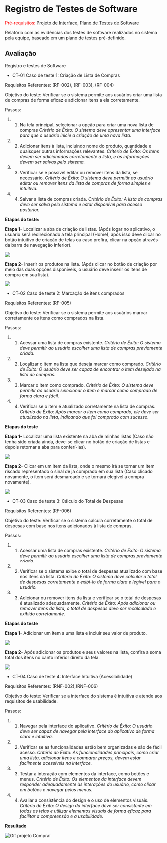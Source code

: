# Registro de Testes de Software

<span style="color:red">Pré-requisitos: <a href="3-Projeto de Interface.md"> Projeto de Interface</a></span>, <a href="8-Plano de Testes de Software.md"> Plano de Testes de Software</a>

Relatório com as evidências dos testes de software realizados no sistema pela equipe, baseado em um plano de testes pré-definido.

## Avaliação

Registro e testes de Software

*   CT-01 Caso de teste 1: Criação de Lista de Compras

Requisitos Referentes: (RF-002), (RF-003), (RF-004)

Objetivo do teste: Verificar se o sistema permite aos usuários criar uma lista de compras de forma eficaz e adicionar itens a ela corretamente.

Passos:

1) 1. Na tela principal, selecionar a opção para criar uma nova lista de compras
*Critério de Êxito: O sistema deve apresentar uma interface para que o usuário inicie a criação de uma nova lista.*

2) 2. Adicionar itens à lista, incluindo nome do produto, quantidade e quaisquer outras informações relevantes.
*Critério de Êxito: Os itens devem ser adicionados corretamente à lista, e as informações devem ser salvas pelo sistema.*

3) 3. Verificar se é possível editar ou remover itens da lista, se necessário.
*Critério de Êxito: O sistema deve permitir ao usuário editar ou remover itens da lista de compras de forma simples e intuitiva.*

4) 4. Salvar a lista de compras criada.
*Critério de Êxito: A lista de compras deve ser salva pelo sistema e estar disponível para acesso posterior.*

**Etapas do teste:**

**Etapa 1-** Localizar a aba de criação de listas. (Após logar no aplicativo, o usuário será redirecionado a tela principal (Home), após isso deve clicar no botão intuitivo de criação de telas ou caso prefira, clicar na opção através da barra de navegação inferior).

<img src="../docs/img/Teste de Software 1 (1).jpg" >

**Etapa 2-** Inserir os produtos na lista. (Após clicar no botão de criação por meio das duas opções disponíveis, o usuário deve inserir os itens de compra em sua lista).

<img src="../docs/img/Teste de Software 1 (2).jpg">

<br>

* CT-02 Caso de teste 2: Marcação de itens comprados

Requisitos Referentes: (RF-005)

Objetivo do teste: Verificar se o sistema permite aos usuários marcar corretamente os itens como comprados na lista.

Passos:

1) 1. Acessar uma lista de compras existente.
*Critério de Êxito: O sistema deve permitir ao usuário escolher uma lista de compras previamente criada.*

2) 2. Localizar o item na lista que deseja marcar como comprado.
*Critério de Êxito: O usuário deve ser capaz de encontrar o item desejado na lista de compras.*

3) 3. Marcar o item como comprado.
*Critério de Êxito: O sistema deve permitir ao usuário selecionar o item e marcar como comprado de forma clara e fácil.*

4) 4. Verificar se o item é atualizado corretamente na lista de compras.
*Critério de Êxito: Após marcar o item como comprado, ele deve ser atualizado na lista, indicando que foi comprado com sucesso.*

**Etapas do teste**

**Etapa 1-** Localizar uma lista existente na aba de minhas listas (Caso não tenha sido criada ainda, deve-se clicar no botão de criação de listas e depois retornar a aba para conferí-las).

<img src="../docs/img/Teste de Software 1 (3).jpg">

**Etapa 2-** Clicar em um item da lista, onde o mesmo irá se tornar um item riscado representado o sinal de já comprado em sua lista (Caso clicado novamente, o item será desmarcado e se tornará elegível a compra novamente).

<img src="../docs/img/Teste de Software 1 (4).jpg">

<br>

* CT-03 Caso de teste 3: Cálculo do Total de Despesas

Requisitos Referentes: (RF-006)

Objetivo do teste: Verificar se o sistema calcula corretamente o total de despesas com base nos itens adicionados à lista de compras.

Passos:

1) 1. Acessar uma lista de compras existente.
*Critério de Êxito: O sistema deve permitir ao usuário escolher uma lista de compras previamente criada.*

2) 2. Verificar se o sistema exibe o total de despesas atualizado com base nos itens da lista.
*Critério de Êxito: O sistema deve calcular o total de despesas corretamente e exibi-lo de forma clara e legível para o usuário.*

3) 3. Adicionar ou remover itens da lista e verificar se o total de despesas é atualizado adequadamente.
*Critério de Êxito: Após adicionar ou remover itens da lista, o total de despesas deve ser recalculado e exibido corretamente.*

**Etapas do teste**

**Etapa 1-** Adicionar um item a uma lista e incluir seu valor de produto.

<img src="../docs/img/Teste de Software 1 (5).jpg">

**Etapa 2-** Após adicionar os produtos e seus valores na lista, confira a soma total dos itens no canto inferior direito da tela.

<img src="../docs/img/Teste de Software 1 (6).jpg">

<br>

* CT-04 Caso de teste 4: Interface Intuitiva (Acessibilidade)

Requisitos Referentes: (RNF-002),(RNF-006)

Objetivo do teste: Verificar se a interface do sistema é intuitiva e atende aos requisitos de usabilidade.

Passos:

1) 1. Navegar pela interface do aplicativo.
*Critério de Êxito: O usuário deve ser capaz de navegar pela interface do aplicativo de forma clara e intuitiva.*

2) 2. Verificar se as funcionalidades estão bem organizadas e são de fácil acesso.
*Critério de Êxito: As funcionalidades principais, como criar uma lista, adicionar itens e comparar preços, devem estar facilmente acessíveis na interface.*

3) 3. Testar a interação com elementos da interface, como botões e menus.
*Critério de Êxito: Os elementos da interface devem responder adequadamente às interações do usuário, como clicar em botões e navegar pelos menus.*

4) 4. Avaliar a consistência do design e o uso de elementos visuais.
*Critério de Êxito: O design da interface deve ser consistente em todas as telas e utilizar elementos visuais de forma eficaz para facilitar a compreensão e a usabilidade.*

**Resultado**

![Gif projeto Compraí](../docs/img/Compraí-Projeto.gif)